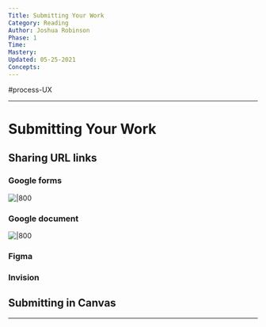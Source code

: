 ```yaml
---
Title: Submitting Your Work
Category: Reading
Author: Joshua Robinson
Phase: 1
Time: 
Mastery: 
Updated: 05-25-2021
Concepts: 
---
```

#process-UX 

---
# Submitting Your Work

## Sharing URL links

### Google forms
![|800](https://prodesigncurriculum.s3.us-east-2.amazonaws.com/submission-google-forms.png)
### Google document
![|800](https://prodesigncurriculum.s3.us-east-2.amazonaws.com/submission-google-docs.png)
### Figma
### Invision

## Submitting in Canvas

---